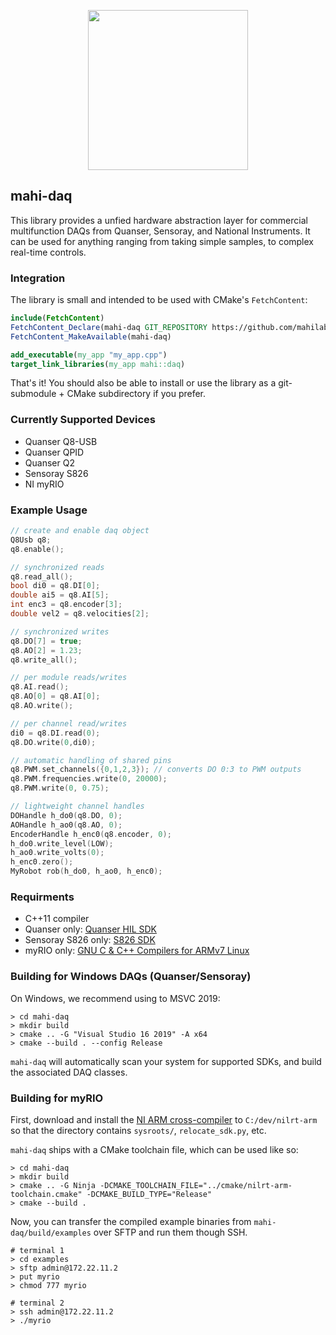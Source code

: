 <p align="center">
<img src="https://github.com/mahilab/mahi-daq/blob/master/mahi-daq.png" width="256"> 
</p>

## mahi-daq

This library provides a unfied hardware abstraction layer for commercial multifunction DAQs from Quanser, Sensoray, and National Instruments. It can be used for anything ranging from taking simple samples, to complex real-time controls. 

### Integration

The library is small and intended to be used with CMake's `FetchContent`:

```cmake
include(FetchContent) 
FetchContent_Declare(mahi-daq GIT_REPOSITORY https://github.com/mahilab/mahi-daq.git) 
FetchContent_MakeAvailable(mahi-daq)

add_executable(my_app "my_app.cpp")
target_link_libraries(my_app mahi::daq)
```

That's it! You should also be able to install or use the library as a git-submodule + CMake subdirectory if you prefer.

### Currently Supported Devices

- Quanser Q8-USB 
- Quanser QPID
- Quanser Q2
- Sensoray S826
- NI myRIO

### Example Usage

```cpp
// create and enable daq object
Q8Usb q8;
q8.enable();

// synchronized reads
q8.read_all();
bool di0 = q8.DI[0];
double ai5 = q8.AI[5];
int enc3 = q8.encoder[3];
double vel2 = q8.velocities[2];

// synchronized writes
q8.DO[7] = true;
q8.AO[2] = 1.23;
q8.write_all();

// per module reads/writes
q8.AI.read();
q8.AO[0] = q8.AI[0];
q8.AO.write();

// per channel read/writes
di0 = q8.DI.read(0);
q8.DO.write(0,di0);

// automatic handling of shared pins
q8.PWM.set_channels({0,1,2,3}); // converts DO 0:3 to PWM outputs
q8.PWM.frequencies.write(0, 20000);
q8.PWM.write(0, 0.75);

// lightweight channel handles
DOHandle h_do0(q8.DO, 0);
AOHandle h_ao0(q8.AO, 0);
EncoderHandle h_enc0(q8.encoder, 0);
h_do0.write_level(LOW);
h_ao0.write_volts(0);
h_enc0.zero();
MyRobot rob(h_do0, h_ao0, h_enc0);
```

### Requirments 

- C++11 compiler
- Quanser only: [Quanser HIL SDK](https://github.com/quanser/hil_sdk_win64)
- Sensoray S826 only: [S826 SDK](http://www.sensoray.com/PCI_Express_digital_output_826.htm)
- myRIO only: [GNU C & C++ Compilers for ARMv7 Linux](http://www.ni.com/download/labview-real-time-module-2018/7813/en/)

### Building for Windows DAQs (Quanser/Sensoray)

On Windows, we recommend using to MSVC 2019:

```shell
> cd mahi-daq
> mkdir build
> cmake .. -G "Visual Studio 16 2019" -A x64
> cmake --build . --config Release
```

`mahi-daq` will automatically scan your system for supported SDKs, and build the associated DAQ classes.

### Building for myRIO

First, download and install the [NI ARM cross-compiler](http://www.ni.com/download/labview-real-time-module-2018/7813/en/) to `C:/dev/nilrt-arm` so that the directory contains `sysroots/`, `relocate_sdk.py`, etc. 

`mahi-daq` ships with a CMake toolchain file, which can be used like so:

```shell
> cd mahi-daq
> mkdir build
> cmake .. -G Ninja -DCMAKE_TOOLCHAIN_FILE="../cmake/nilrt-arm-toolchain.cmake" -DCMAKE_BUILD_TYPE="Release"
> cmake --build .
```

Now, you can transfer the compiled example binaries from `mahi-daq/build/examples` over SFTP and run them though SSH.

```shell
# terminal 1
> cd examples
> sftp admin@172.22.11.2
> put myrio
> chmod 777 myrio
```
```shell
# terminal 2
> ssh admin@172.22.11.2
> ./myrio
```
